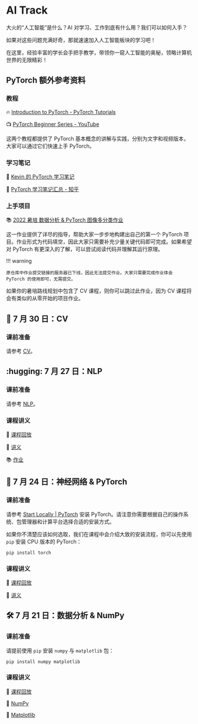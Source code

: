 # AI Track

大火的“人工智能”是什么？AI 对学习、工作到底有什么用？我们可以如何入手？

如果对这些问题充满好奇，那就速速加入人工智能板块的学习吧！

在这里，经验丰富的学长会手把手教学，带领你一窥人工智能的奥秘，领略计算机世界的无限精彩！

## PyTorch 额外参考资料

### 教程

:fire: [Introduction to PyTorch - PyTorch Tutorials](https://pytorch.org/tutorials/beginner/basics/intro.html)

:tv: [PyTorch Beginner Series - YouTube](https://www.youtube.com/playlist?list=PL_lsbAsL_o2CTlGHgMxNrKhzP97BaG9ZN)

这两个教程都提供了 PyTorch 基本概念的讲解与实践，分别为文字和视频版本，大家可以通过它们快速上手 PyTorch。

### 学习笔记

:memo: [Kevin 的 PyTorch 学习笔记](/pdfs/PyTorch-Kevin.pdf)

:memo: [PyTorch 学习笔记汇总 - 知乎](https://zhuanlan.zhihu.com/p/265394674/)

### 上手项目

:books: [2022 暑培 数据分析 & PyTorch 图像多分类作业](https://github.com/c7w/sast2022-pytorch-training)

这一作业提供了详尽的指导，帮助大家一步步地构建出自己的第一个 PyTorch 项目。作业形式为代码填空，因此大家只需要补充少量关键代码即可完成。如果希望对 PyTorch 有更深入的了解，可以尝试阅读代码并理解其运行原理。

!!! warning

    原仓库中作业提交链接的服务器已下线，因此无法提交作业。大家只需要完成作业体会 PyTorch 的使用即可，无需提交。

如果你的暑培路线规划中包含了 CV 课程，则你可以跳过此作业，因为 CV 课程将会有类似的从零开始的项目作业。

## :eyes: 7 月 30 日：CV

### 课前准备

请参考 [CV](/ai/cv/#_1)。

## :hugging: 7 月 27 日：NLP

### 课前准备

请参考 [NLP](/ai/nlp/#_1)。

### 课程讲义

:movie_camera: [课程回放](https://www.bilibili.com/video/BV1kc411w7N5)

:memo: [讲义](/pdfs/nlp.pdf)

:books: [作业](https://github.com/sast-summer-training-2023/sast2023-nlp/tree/main)

## :flashlight: 7 月 24 日：神经网络 & PyTorch

### 课前准备

请参考 [Start Locally | PyTorch](https://pytorch.org/get-started/locally/) 安装 PyTorch。请注意你需要根据自己的操作系统、包管理器和计算平台选择合适的安装方式。

如果你不清楚应该如何选取，我们在课程中会介绍大致的安装流程，你可以先使用 `pip` 安装 CPU 版本的 PyTorch：

```shell
pip install torch
```

### 课程讲义

:movie_camera: [课程回放](https://www.bilibili.com/video/BV1oV4y1t7fg)

:memo: [讲义](/pdfs/torch.pdf)

## :hammer_and_wrench: 7 月 21 日：数据分析 & NumPy

### 课前准备

请提前使用 `pip` 安装 `numpy` 与 `matplotlib` 包：

```shell
pip install numpy matplotlib
```

### 课程讲义

:movie_camera: [课程回放](https://www.bilibili.com/video/BV1Pu411V7Gd)

:memo: [NumPy](/pdfs/numpy.pdf)

:memo: [Matplotlib](/pdfs/matplotlib.ipynb)
